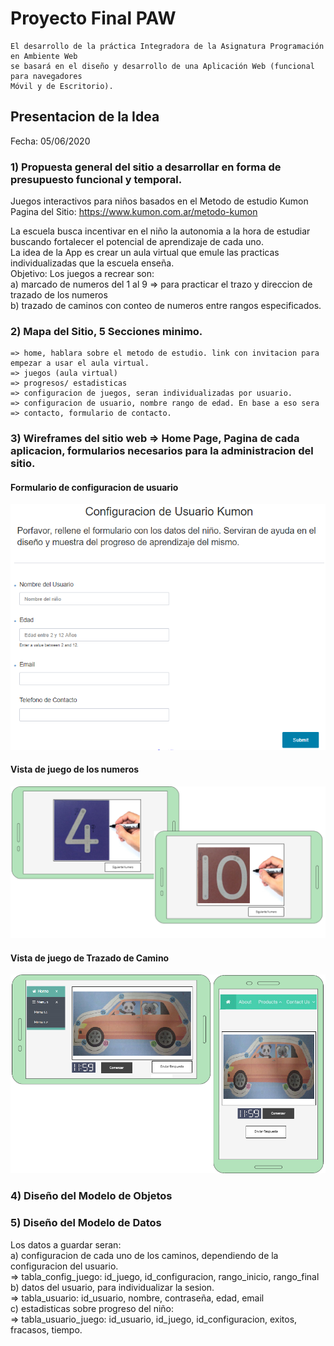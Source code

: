 # Proyecto Final PAW

```
El desarrollo de la práctica Integradora de la Asignatura Programación en Ambiente Web
se basará en el diseño y desarrollo de una Aplicación Web (funcional para navegadores
Móvil y de Escritorio).
```

## Presentacion de la Idea 
Fecha: 05/06/2020<br>
### 1)   Propuesta general del sitio a desarrollar en forma de presupuesto funcional y temporal.

Juegos interactivos para niños basados en el Metodo de estudio Kumon <br>
Pagina del Sitio: https://www.kumon.com.ar/metodo-kumon<br>

La escuela busca incentivar en el niño la autonomia a la hora de estudiar buscando fortalecer el potencial de aprendizaje de cada uno. <br>
La idea de la App es crear un aula virtual que emule las practicas individualizadas que la escuela enseña. <br>
Objetivo: Los juegos a recrear son:<br>
a) marcado de numeros del 1 al 9 => para practicar el trazo y direccion de trazado de los numeros<br>
b) trazado de caminos con conteo de numeros entre rangos especificados. <br>

### 2)   Mapa del Sitio, 5 Secciones minimo.

    => home, hablara sobre el metodo de estudio. link con invitacion para empezar a usar el aula virtual. 
    => juegos (aula virtual) 
    => progresos/ estadisticas
    => configuracion de juegos, seran individualizadas por usuario. 
    => configuracion de usuario, nombre rango de edad. En base a eso sera 
    => contacto, formulario de contacto.    

### 3)   Wireframes del sitio web => Home Page, Pagina de cada aplicacion, formularios necesarios para la administracion del sitio.

#### Formulario de configuracion de usuario

![imagen Formulario](forms/configuracion_usuario.png)

#### Vista de juego de los numeros
![imagen wireframe](wireframes/wireframe_juego_numeros.png)

#### Vista de juego de Trazado de Camino
![imagen wireframe](wireframes/trazado-numeros-rango.png)

### 4)   Diseño del Modelo de Objetos


### 5)   Diseño del Modelo de Datos

Los datos a guardar seran: <br>
a) configuracion de cada uno de los caminos, dependiendo de la configuracion del usuario. <br>
    => tabla_config_juego: id_juego, id_configuracion, rango_inicio, rango_final<br>
b) datos del usuario, para individualizar la sesion.<br>
    => tabla_usuario: id_usuario, nombre, contraseña, edad, email<br>
c) estadisticas sobre progreso del niño:<br>
    => tabla_usuario_juego: id_usuario, id_juego, id_configuracion, exitos, fracasos, tiempo. <br>
